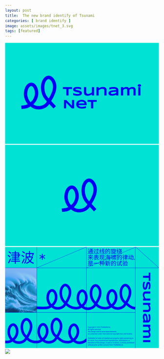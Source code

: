 ```yaml
---
layout: post
title:  The new brand identify of Tsunami
categories: [ brand identify ]
image: assets/images/tnet_3.svg
tags: [featured]
---
```

![](/assets/images/tnet_1.svg)
![](/assets/images/tnet_2.svg)
![](/assets/images/tnet_3.svg)
![](/assets/images/tnet_4.svg)
